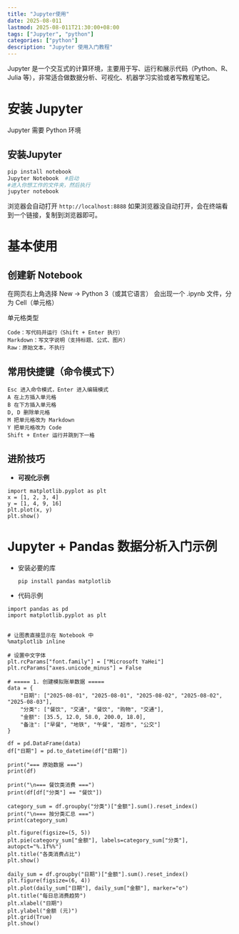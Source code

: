 ```yaml
---
title: "Jupyter使用"
date: 2025-08-011
lastmod: 2025-08-011T21:30:00+08:00
tags: ["Jupyter", "python"]
categories: ["python"]
description: "Jupyter 使用入门教程"
---
```


Jupyter 是一个交互式的计算环境，主要用于写、运行和展示代码（Python、R、Julia 等），非常适合做数据分析、可视化、机器学习实验或者写教程笔记。  

# 安装 Jupyter

Jupyter 需要 Python 环境

## 安装Jupyter
```bash
pip install notebook
Jupyter Notebook  #启动 
#进入你想工作的文件夹，然后执行
jupyter notebook
```
浏览器会自动打开 `http://localhost:8888`
如果浏览器没自动打开，会在终端看到一个链接，复制到浏览器即可。

# 基本使用
## 创建新 Notebook
在网页右上角选择 New → Python 3（或其它语言）
会出现一个 .ipynb 文件，分为 Cell（单元格）

单元格类型
```
Code：写代码并运行（Shift + Enter 执行）
Markdown：写文字说明（支持标题、公式、图片）
Raw：原始文本，不执行
```

  

## 常用快捷键（命令模式下）
```
Esc 进入命令模式，Enter 进入编辑模式
A 在上方插入单元格
B 在下方插入单元格
D, D 删除单元格
M 把单元格改为 Markdown
Y 把单元格改为 Code
Shift + Enter 运行并跳到下一格
```

##  进阶技巧

- **可视化示例**

```
import matplotlib.pyplot as plt
x = [1, 2, 3, 4]
y = [1, 4, 9, 16]
plt.plot(x, y)
plt.show()

```

# Jupyter + Pandas 数据分析入门示例
- 安装必要的库

  ```
  pip install pandas matplotlib
  ```

- 代码示例

```shell
import pandas as pd
import matplotlib.pyplot as plt


# 让图表直接显示在 Notebook 中
%matplotlib inline  

# 设置中文字体
plt.rcParams["font.family"] = ["Microsoft YaHei"]
plt.rcParams["axes.unicode_minus"] = False

# ===== 1. 创建模拟账单数据 =====
data = {
    "日期": ["2025-08-01", "2025-08-01", "2025-08-02", "2025-08-02", "2025-08-03"],
    "分类": ["餐饮", "交通", "餐饮", "购物", "交通"],
    "金额": [35.5, 12.0, 58.0, 200.0, 18.0],
    "备注": ["早餐", "地铁", "午餐", "超市", "公交"]
}

df = pd.DataFrame(data)
df["日期"] = pd.to_datetime(df["日期"])

print("=== 原始数据 ===")
print(df)

print("\n=== 餐饮类消费 ===")
print(df[df["分类"] == "餐饮"])

category_sum = df.groupby("分类")["金额"].sum().reset_index()
print("\n=== 按分类汇总 ===")
print(category_sum)

plt.figure(figsize=(5, 5))
plt.pie(category_sum["金额"], labels=category_sum["分类"], autopct="%.1f%%")
plt.title("各类消费占比")
plt.show()

daily_sum = df.groupby("日期")["金额"].sum().reset_index()
plt.figure(figsize=(6, 4))
plt.plot(daily_sum["日期"], daily_sum["金额"], marker="o")
plt.title("每日总消费趋势")
plt.xlabel("日期")
plt.ylabel("金额 (元)")
plt.grid(True)
plt.show()

```

